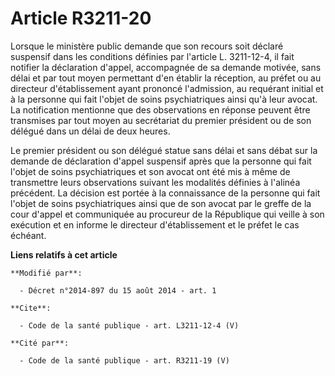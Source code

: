 # Article R3211-20

Lorsque le ministère public demande que son recours soit déclaré suspensif dans les conditions définies par l'article L.
3211-12-4, il fait notifier la déclaration d'appel, accompagnée de sa demande motivée, sans délai et par tout moyen
permettant d'en établir la réception, au préfet ou au directeur d'établissement ayant prononcé l'admission, au requérant
initial et à la personne qui fait l'objet de soins psychiatriques ainsi qu'à leur avocat. La notification mentionne que des
observations en réponse peuvent être transmises par tout moyen au secrétariat du premier président ou de son délégué dans un
délai de deux heures. 

Le premier président ou son délégué statue sans délai et sans débat sur la demande de déclaration d'appel suspensif après que
la personne qui fait l'objet de soins psychiatriques et son avocat ont été mis à même de transmettre leurs observations
suivant les modalités définies à l'alinéa précédent. La décision est portée à la connaissance de la personne qui fait l'objet
de soins psychiatriques ainsi que de son avocat par le greffe de la cour d'appel et communiquée au procureur de la République
qui veille à son exécution et en informe le directeur d'établissement et le préfet le cas échéant.

**Liens relatifs à cet article**

	**Modifié par**:

	  - Décret n°2014-897 du 15 août 2014 - art. 1

	**Cite**:

	  - Code de la santé publique - art. L3211-12-4 (V)

	**Cité par**:

	  - Code de la santé publique - art. R3211-19 (V)
